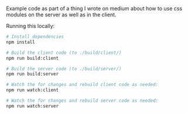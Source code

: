 Example code as part of a thing I wrote on medium about how to use css modules on the server as well as in the client.

Running this locally:

```bash
# Install dependencies
npm install

# Build the client code (to ./build/client/)
npm run build:client

# Build the server code (to ./build/server/)
npm run build:server

# Watch the for changes and rebuild client code as needed:
npm run watch:client

# Watch the for changes and rebuild server code as needed:
npm run watch:server
```

